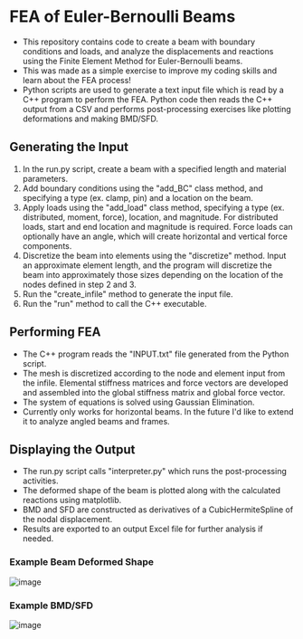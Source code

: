 # FEA of Euler-Bernoulli Beams

- This repository contains code to create a beam with boundary conditions and loads, and analyze the displacements and reactions using the Finite Element Method for Euler-Bernoulli beams.
- This was made as a simple exercise to improve my coding skills and learn about the FEA process!
- Python scripts are used to generate a text input file which is read by a C++ program to perform the FEA. Python code then reads the C++ output from a CSV and performs post-processing exercises like plotting deformations and making BMD/SFD.

## Generating the Input
1. In the run.py script, create a beam with a specified length and material parameters.
2. Add boundary conditions using the "add_BC" class method, and specifying a type (ex. clamp, pin) and a location on the beam.
3. Apply loads using the "add_load" class method, specifying a type (ex. distributed, moment, force), location, and magnitude. For distributed loads, start and end location and magnitude is required. Force loads can optionally have an angle, which will create horizontal and vertical force components.
4. Discretize the beam into elements using the "discretize" method. Input an approximate element length, and the program will discretize the beam into approximately those sizes depending on the location of the nodes defined in step 2 and 3.
5. Run the "create_infile" method to generate the input file.
6. Run the "run" method to call the C++ executable.

## Performing FEA
- The C++ program reads the "INPUT.txt" file generated from the Python script. 
- The mesh is discretized according to the node and element input from the infile. Elemental stiffness matrices and force vectors are developed and assembled into the global stiffness matrix and global force vector.
- The system of equations is solved using Gaussian Elimination.
- Currently only works for horizontal beams. In the future I'd like to extend it to analyze angled beams and frames.

## Displaying the Output
- The run.py script calls "interpreter.py" which runs the post-processing activities.
- The deformed shape of the beam is plotted along with the calculated reactions using matplotlib.
- BMD and SFD are constructed as derivatives of a CubicHermiteSpline of the nodal displacement. 
- Results are exported to an output Excel file for further analysis if needed.

### Example Beam Deformed Shape
![image](https://github.com/user-attachments/assets/f3ae11d6-7f2b-4a6e-8552-e3b69b4088dd)


### Example BMD/SFD
![image](https://github.com/user-attachments/assets/1352ffe2-3f35-4b9e-a4c4-20117a947c83)


